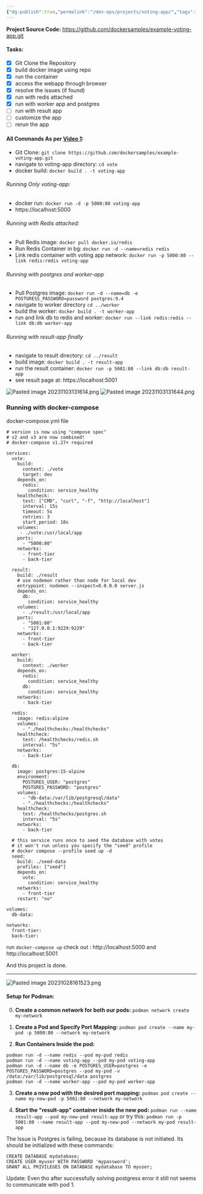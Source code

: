 ```yaml
---
{"dg-publish":true,"permalink":"/dev-ops/projects/voting-app/","tags":["Projects","Docker","DevOps"]}
---
```


<style> .container {font-family: sans-serif; text-align: center;} .button-wrapper button {z-index: 1;height: 40px; width: 100px; margin: 10px;padding: 5px;} .excalidraw .App-menu_top .buttonList { display: flex;} .excalidraw-wrapper { height: 800px; margin: 50px; position: relative;} :root[dir="ltr"] .excalidraw .layer-ui__wrapper .zen-mode-transition.App-menu_bottom--transition-left {transform: none;} </style><script src="https://cdn.jsdelivr.net/npm/react@17/umd/react.production.min.js"></script><script src="https://cdn.jsdelivr.net/npm/react-dom@17/umd/react-dom.production.min.js"></script><script type="text/javascript" src="https://cdn.jsdelivr.net/npm/@excalidraw/excalidraw@0/dist/excalidraw.production.min.js"></script><div id="voting-appexcalidraw.md1"></div><script>(function(){const InitialData={"type":"excalidraw","version":2,"source":"https://github.com/zsviczian/obsidian-excalidraw-plugin/releases/tag/1.9.26","elements":[{"type":"diamond","version":737,"versionNonce":1621000925,"isDeleted":false,"id":"QCQNGTd50wV5lfRpfLhnt","fillStyle":"solid","strokeWidth":1,"strokeStyle":"solid","roughness":1,"opacity":100,"angle":0,"x":-323.59221510972924,"y":398.3550368164807,"strokeColor":"#000000","backgroundColor":"#c6302b","width":61.67173297189088,"height":25.376885337715866,"seed":1726560803,"groupIds":["8Lht7UeJaHyf5hfap69hr"],"frameId":null,"roundness":null,"boundElements":[],"updated":1698750066404,"link":null,"locked":false},{"type":"line","version":2043,"versionNonce":1621452147,"isDeleted":false,"id":"bKRNFkxpr-1TKoW-4i33h","fillStyle":"solid","strokeWidth":1,"strokeStyle":"solid","roughness":1,"opacity":100,"angle":0,"x":-323.97581919041573,"y":410.90331645585707,"strokeColor":"#000000","backgroundColor":"#912626","width":61.42829192068608,"height":16.9966115750283,"seed":1722023363,"groupIds":["8Lht7UeJaHyf5hfap69hr"],"frameId":null,"roundness":{"type":2},"boundElements":[],"updated":1698750066404,"link":null,"locked":false,"startBinding":null,"endBinding":null,"lastCommittedPoint":null,"startArrowhead":null,"endArrowhead":null,"points":[[0,0],[0,2.16883845618851],[1.283598269989125,4.21964488755043],[13.105243256526819,9.534774505522606],[26.077700485123724,15.329409224352782],[31.23422456973519,16.9966115750283],[35.907555052712766,15.440064247627712],[49.11607633096289,9.951575093191481],[60.06723513440453,4.573740962030179],[61.42829192068608,2.3606404965317114],[60.95616382137972,0.13278602792990613],[55.91767176159487,2.478672521358291],[34.096501171779884,11.441729406627124],[27.93670487614245,11.220419360077281],[0,0]]},{"type":"line","version":1959,"versionNonce":1927552829,"isDeleted":false,"id":"DaUh302fc6iOgxB0ZQuEO","fillStyle":"solid","strokeWidth":1,"strokeStyle":"solid","roughness":1,"opacity":100,"angle":0,"x":-324.0717202105873,"y":401.4091154588686,"strokeColor":"#000000","backgroundColor":"#912626","width":61.42829192068608,"height":16.9966115750283,"seed":361057635,"groupIds":["8Lht7UeJaHyf5hfap69hr"],"frameId":null,"roundness":{"type":2},"boundElements":[],"updated":1698750066404,"link":null,"locked":false,"startBinding":null,"endBinding":null,"lastCommittedPoint":null,"startArrowhead":null,"endArrowhead":null,"points":[[0,0],[0,2.16883845618851],[1.283598269989125,4.21964488755043],[13.105243256526819,9.534774505522606],[26.077700485123724,15.329409224352782],[31.23422456973519,16.9966115750283],[35.907555052712766,15.440064247627712],[49.11607633096289,9.951575093191481],[60.06723513440453,4.573740962030179],[61.42829192068608,2.3606404965317114],[60.95616382137972,0.13278602792990613],[55.91767176159487,2.478672521358291],[34.096501171779884,11.441729406627124],[27.93670487614245,11.220419360077281],[0,0]]},{"type":"diamond","version":653,"versionNonce":878591763,"isDeleted":false,"id":"jEQ49r-TYtuPiPFpJyPpI","fillStyle":"solid","strokeWidth":1,"strokeStyle":"solid","roughness":1,"opacity":100,"angle":0,"x":-323.9758191904156,"y":388.5731327589774,"strokeColor":"#000000","backgroundColor":"#c6302b","width":61.67173297189088,"height":25.376885337715866,"seed":1725671683,"groupIds":["8Lht7UeJaHyf5hfap69hr"],"frameId":null,"roundness":null,"boundElements":[{"id":"hQ-BQlwV988CT7XvF_5FF","type":"arrow"}],"updated":1698750066404,"link":null,"locked":false},{"type":"diamond","version":527,"versionNonce":1995911069,"isDeleted":false,"id":"YjRV-6SNWUIdYrPSoi8Eh","fillStyle":"solid","strokeWidth":1,"strokeStyle":"solid","roughness":1,"opacity":100,"angle":0,"x":-324.3677709307525,"y":378.4895481643352,"strokeColor":"#000000","backgroundColor":"#c6302b","width":61.67173297189088,"height":25.376885337715866,"seed":1613074595,"groupIds":["8Lht7UeJaHyf5hfap69hr"],"frameId":null,"roundness":null,"boundElements":[],"updated":1698750066404,"link":null,"locked":false},{"type":"line","version":1826,"versionNonce":2064311475,"isDeleted":false,"id":"GYgfd1rR6KMWSlpOD5rZA","fillStyle":"solid","strokeWidth":1,"strokeStyle":"solid","roughness":1,"opacity":100,"angle":0,"x":-324.46367195092415,"y":391.3255308642263,"strokeColor":"#000000","backgroundColor":"#912626","width":61.42829192068608,"height":16.9966115750283,"seed":1393656899,"groupIds":["8Lht7UeJaHyf5hfap69hr"],"frameId":null,"roundness":{"type":2},"boundElements":[],"updated":1698750066404,"link":null,"locked":false,"startBinding":null,"endBinding":null,"lastCommittedPoint":null,"startArrowhead":null,"endArrowhead":null,"points":[[0,0],[0,2.16883845618851],[1.283598269989125,4.21964488755043],[13.105243256526819,9.534774505522606],[26.077700485123724,15.329409224352782],[31.23422456973519,16.9966115750283],[35.907555052712766,15.440064247627712],[49.11607633096289,9.951575093191481],[60.06723513440453,4.573740962030179],[61.42829192068608,2.3606404965317114],[60.95616382137972,0.13278602792990613],[55.91767176159487,2.478672521358291],[34.096501171779884,11.441729406627124],[27.93670487614245,11.220419360077281],[0,0]]},{"type":"ellipse","version":454,"versionNonce":990458877,"isDeleted":false,"id":"k0O3-7CnRVlTOpMHTcFrX","fillStyle":"solid","strokeWidth":1,"strokeStyle":"solid","roughness":1,"opacity":100,"angle":0,"x":-313.33157105834005,"y":388.117654300944,"strokeColor":"#000000","backgroundColor":"#ffff","width":13.313318094410462,"height":5.866885939909695,"seed":1467876323,"groupIds":["8Lht7UeJaHyf5hfap69hr"],"frameId":null,"roundness":null,"boundElements":[],"updated":1698750066404,"link":null,"locked":false},{"type":"line","version":512,"versionNonce":1011996243,"isDeleted":false,"id":"KuRF-0KvPziRTzpKs7XGs","fillStyle":"solid","strokeWidth":1,"strokeStyle":"solid","roughness":1,"opacity":100,"angle":0,"x":-301.0223930574911,"y":397.0128769741781,"strokeColor":"#000000","backgroundColor":"#ffff","width":11.510266842818446,"height":5.415552082120838,"seed":91852675,"groupIds":["8Lht7UeJaHyf5hfap69hr"],"frameId":null,"roundness":null,"boundElements":[],"updated":1698750066404,"link":null,"locked":false,"startBinding":null,"endBinding":null,"lastCommittedPoint":null,"startArrowhead":null,"endArrowhead":null,"points":[[0,0],[8.547227853578063,2.855472916027349],[11.510266842818446,-2.5600791660934883],[0,0]]},{"type":"line","version":769,"versionNonce":1260104797,"isDeleted":false,"id":"ZM5KzuO-XpA8yn5vaQAc2","fillStyle":"solid","strokeWidth":1,"strokeStyle":"solid","roughness":1,"opacity":100,"angle":0,"x":-296.8027481699406,"y":382.363593090648,"strokeColor":"#000000","backgroundColor":"#ffff","width":11.118877103425003,"height":7.570539357075776,"seed":1866639139,"groupIds":["8Lht7UeJaHyf5hfap69hr"],"frameId":null,"roundness":null,"boundElements":[],"updated":1698750066404,"link":null,"locked":false,"startBinding":null,"endBinding":null,"lastCommittedPoint":null,"startArrowhead":null,"endArrowhead":null,"points":[[0,0],[1.0605524583682848,2.3411131394832005],[-2.0477688424877214,4.168873759224291],[1.737500836050167,4.529912893987963],[3.8586057527867577,7.006415709007538],[4.411446927893632,4.095537684975421],[9.07110826093728,3.4242305437742164],[5.088395305575513,2.1944409909854503],[6.318184858364268,-0.5641236480682387],[2.9616491523582447,0.9702926746773723],[0,0]]},{"type":"line","version":704,"versionNonce":1191810035,"isDeleted":false,"id":"Y72yh-luFO4AgwzbNKbpZ","fillStyle":"solid","strokeWidth":1,"strokeStyle":"solid","roughness":1,"opacity":100,"angle":0,"x":-279.32966908292855,"y":387.8772508386134,"strokeColor":"#000000","backgroundColor":"#912626","width":14.385153025740125,"height":5.754061210296041,"seed":1531431619,"groupIds":["8Lht7UeJaHyf5hfap69hr"],"frameId":null,"roundness":null,"boundElements":[],"updated":1698750066404,"link":null,"locked":false,"startBinding":null,"endBinding":null,"lastCommittedPoint":null,"startArrowhead":null,"endArrowhead":null,"points":[[0,0],[7.192576512870051,2.8770306051480206],[-0.28770306051480204,5.754061210296041],[-7.192576512870073,2.8770306051480206],[0,0],[0,0]]},{"type":"line","version":433,"versionNonce":922753213,"isDeleted":false,"id":"NC-vtAGy00L4bdG9IbfbI","fillStyle":"solid","strokeWidth":1,"strokeStyle":"solid","roughness":1,"opacity":100,"angle":0,"x":-280.0693867749705,"y":387.703581706625,"strokeColor":"#000000","backgroundColor":"#912626","width":0.14754003103326538,"height":5.754061210296041,"seed":1042774627,"groupIds":["8Lht7UeJaHyf5hfap69hr"],"frameId":null,"roundness":null,"boundElements":[],"updated":1698750066405,"link":null,"locked":false,"startBinding":null,"endBinding":null,"lastCommittedPoint":null,"startArrowhead":null,"endArrowhead":null,"points":[[0,0],[0.14754003103326538,5.754061210296041]]},{"type":"line","version":4780,"versionNonce":1262001555,"isDeleted":false,"id":"CRzyDa78In9fMcDsjlpoQ","fillStyle":"hachure","strokeWidth":1,"strokeStyle":"solid","roughness":1,"opacity":100,"angle":0,"x":-293.16432250968916,"y":210.87643309500314,"strokeColor":"#000000","backgroundColor":"#228be6","width":35.411566272709784,"height":33.970605014214335,"seed":1285079149,"groupIds":["qbIEZeUKu9a9lDD1HL9PH"],"frameId":null,"roundness":{"type":2},"boundElements":[],"updated":1698750066405,"link":null,"locked":false,"startBinding":null,"endBinding":null,"lastCommittedPoint":null,"startArrowhead":null,"endArrowhead":null,"points":[[0,0],[-11.931824368558337,-0.13347562154766032],[-13.659405116901752,-0.8230996662106981],[-13.498164247056314,-6.139878591193304],[-11.332929709132648,-9.52126100373451],[-6.7260477135502565,-10.989492840759008],[-0.24350661976650737,-11.294579975725096],[5.903390214339075,-11.17381631813439],[10.062746530350658,-9.673804571217598],[12.484650208028171,-6.184370465042533],[12.714994307807327,0.877125513027607],[12.234562328268016,7.309379275230101],[9.939896343801735,10.828474630637984],[5.664271101235066,12.305181110300438],[-1.0815203922962118,12.32424905623581],[-6.956391813329374,12.531877800865535],[-10.99509169612325,14.341214004067433],[-12.684281761170107,17.94505578585479],[-12.80713194771898,21.445083195327282],[-13.359957787188852,22.601871915407187],[-17.076175930291935,22.67602503848924],[-20.31634960051819,20.91118070913657],[-22.059286622180213,17.69293516737584],[-22.696571964902457,11.656870948497401],[-21.974827118927866,6.495813581987111],[-19.702098667773882,3.203414917144335],[-15.433054685200943,1.7796749539690622],[-7.094598273196833,1.6906912062706203],[-1.5202710585421833,1.735183080119837],[0.023034409977902147,1.4682318370244996],[0,0]]},{"type":"line","version":5003,"versionNonce":408418589,"isDeleted":false,"id":"Uj1POds3KPs_oWMl739pu","fillStyle":"hachure","strokeWidth":1,"strokeStyle":"solid","roughness":1,"opacity":100,"angle":3.141592653589793,"x":-281.95566794454925,"y":225.47962680647723,"strokeColor":"#000000","backgroundColor":"#fab005","width":35.54343935427941,"height":33.970605014214335,"seed":1574972109,"groupIds":["qbIEZeUKu9a9lDD1HL9PH"],"frameId":null,"roundness":{"type":2},"boundElements":[],"updated":1698750066405,"link":null,"locked":false,"startBinding":null,"endBinding":null,"lastCommittedPoint":null,"startArrowhead":null,"endArrowhead":null,"points":[[0,0],[-12.10751967482474,-0.13347562154766032],[-13.860538932762607,-0.8230996662106981],[-13.696923802021757,-6.139878591193304],[-11.49980633207289,-9.52126100373451],[-6.825088310905054,-10.989492840759008],[-0.24709223826169358,-11.294579975725096],[5.990317235696504,-11.17381631813439],[9.977183890892483,-9.673804571217598],[12.278926002267514,-6.184370465042533],[12.512661903325851,1.1737380053558188],[12.258891496462482,7.680144890640331],[10.00834867770027,11.27339336913025],[5.825589076855373,12.453487356464539],[-1.0974457068741654,12.250095933153778],[-7.214648146002402,12.606030923947573],[-11.07908171016772,14.563673373313556],[-13.260616786712779,17.79674953969072],[-13.619011835002315,21.148470702999102],[-14.024154063503481,22.601871915407187],[-17.327621465128754,22.67602503848924],[-20.61550647335013,20.91118070913657],[-22.384108124691974,17.69293516737584],[-23.03077745095355,11.656870948497401],[-22.298404960970576,6.495813581987111],[-19.992210737194462,3.203414917144335],[-15.660305370912244,1.7796749539690622],[-7.199065752598484,1.6906912062706203],[-1.5426569469853644,1.735183080119837],[0.023373590105794786,1.4682318370244996],[0,0]]},{"type":"ellipse","version":873,"versionNonce":873820979,"isDeleted":false,"id":"APze1UYkZCSXzaW_Tjnxz","fillStyle":"solid","strokeWidth":1,"strokeStyle":"solid","roughness":1,"opacity":100,"angle":0,"x":-304.04585215643414,"y":203.53094413031022,"strokeColor":"#000000","backgroundColor":"#ffffff","width":4.46313803500256,"height":4.4631380350025625,"seed":2072725805,"groupIds":["qbIEZeUKu9a9lDD1HL9PH"],"frameId":null,"roundness":null,"boundElements":[],"updated":1698750066405,"link":null,"locked":false},{"type":"ellipse","version":974,"versionNonce":1486146941,"isDeleted":false,"id":"ZG8mtz9rWQkY5s_hzE0yB","fillStyle":"solid","strokeWidth":1,"strokeStyle":"solid","roughness":1,"opacity":100,"angle":0,"x":-286.6069477630162,"y":239.21254698285327,"strokeColor":"#000000","backgroundColor":"#ffffff","width":4.766210761899219,"height":4.766210761899219,"seed":1191418765,"groupIds":["qbIEZeUKu9a9lDD1HL9PH"],"frameId":null,"roundness":null,"boundElements":[],"updated":1698750066405,"link":null,"locked":false},{"type":"text","version":155,"versionNonce":1107727571,"isDeleted":false,"id":"4nmnW2hw","fillStyle":"solid","strokeWidth":2,"strokeStyle":"solid","roughness":1,"opacity":100,"angle":0,"x":-339.8855901115414,"y":251.26434673825014,"strokeColor":"#1e1e1e","backgroundColor":"transparent","width":97.85989379882812,"height":25,"seed":1799387107,"groupIds":[],"frameId":null,"roundness":null,"boundElements":[{"id":"HkCrI7-VB_h-JNe2NR3Qb","type":"arrow"}],"updated":1698750066405,"link":null,"locked":false,"fontSize":20,"fontFamily":1,"text":"voting-app","rawText":"voting-app","textAlign":"left","verticalAlign":"top","containerId":null,"originalText":"voting-app","lineHeight":1.25,"baseline":18},{"type":"text","version":162,"versionNonce":922228189,"isDeleted":false,"id":"9b5Sy6FR","fillStyle":"solid","strokeWidth":2,"strokeStyle":"solid","roughness":1,"opacity":100,"angle":0,"x":-315.7099144358657,"y":439.8048872787906,"strokeColor":"#1e1e1e","backgroundColor":"transparent","width":46.159942626953125,"height":25,"seed":519446275,"groupIds":[],"frameId":null,"roundness":null,"boundElements":[],"updated":1698750066405,"link":null,"locked":false,"fontSize":20,"fontFamily":1,"text":"redis","rawText":"redis","textAlign":"left","verticalAlign":"top","containerId":null,"originalText":"redis","lineHeight":1.25,"baseline":18},{"type":"arrow","version":310,"versionNonce":1688371827,"isDeleted":false,"id":"HkCrI7-VB_h-JNe2NR3Qb","fillStyle":"solid","strokeWidth":2,"strokeStyle":"solid","roughness":1,"opacity":100,"angle":0,"x":-290.5680225439739,"y":286.19348400170446,"strokeColor":"#1e1e1e","backgroundColor":"transparent","width":0.5405405405405759,"height":74.05405405405412,"seed":1805090733,"groupIds":[],"frameId":null,"roundness":{"type":2},"boundElements":[],"updated":1698750066405,"link":null,"locked":false,"startBinding":{"elementId":"4nmnW2hw","focus":-0.007921951539212697,"gap":9.929137263454322},"endBinding":null,"lastCommittedPoint":null,"startArrowhead":null,"endArrowhead":"arrow","points":[[0,0],[5.684341886080802e-14,56.75675675675683],[-0.540540540540519,74.05405405405412]]},{"type":"rectangle","version":195,"versionNonce":244535869,"isDeleted":false,"id":"Nz_S7WHsjyHxfoq91XaB7","fillStyle":"solid","strokeWidth":2,"strokeStyle":"solid","roughness":1,"opacity":100,"angle":0,"x":-138.34301977322434,"y":287.7708453154531,"strokeColor":"#1e1e1e","backgroundColor":"transparent","width":102.67326785485432,"height":52.12642829554141,"seed":691455661,"groupIds":[],"frameId":null,"roundness":{"type":3},"boundElements":[{"id":"hQ-BQlwV988CT7XvF_5FF","type":"arrow"}],"updated":1698750066405,"link":null,"locked":false},{"type":"ellipse","version":170,"versionNonce":1420803091,"isDeleted":false,"id":"HwnXCHKXcRyYblwgxUzi8","fillStyle":"solid","strokeWidth":2,"strokeStyle":"solid","roughness":1,"opacity":100,"angle":0,"x":-131.23487046019596,"y":324.1013862487092,"strokeColor":"#1e1e1e","backgroundColor":"transparent","width":7.89794368114264,"height":7.89794368114264,"seed":422090157,"groupIds":[],"frameId":null,"roundness":{"type":2},"boundElements":[],"updated":1698750066405,"link":null,"locked":false},{"type":"text","version":288,"versionNonce":1548223133,"isDeleted":false,"id":"dEItJTxh","fillStyle":"solid","strokeWidth":2,"strokeStyle":"solid","roughness":1,"opacity":100,"angle":0,"x":-117.47471182538095,"y":298.82796646905274,"strokeColor":"#1e1e1e","backgroundColor":"transparent","width":74.37606811523438,"height":43.8172126367289,"seed":1022434221,"groupIds":[],"frameId":null,"roundness":null,"boundElements":[],"updated":1698750066405,"link":null,"locked":false,"fontSize":35.053770109383116,"fontFamily":1,"text":"NET","rawText":"NET","textAlign":"left","verticalAlign":"top","containerId":null,"originalText":"NET","lineHeight":1.25,"baseline":30},{"type":"text","version":41,"versionNonce":1847902643,"isDeleted":false,"id":"33Y00kpe","fillStyle":"solid","strokeWidth":2,"strokeStyle":"solid","roughness":1,"opacity":100,"angle":0,"x":-134.49277222866738,"y":354.5084694211083,"strokeColor":"#1e1e1e","backgroundColor":"transparent","width":102.41989135742188,"height":25,"seed":455408131,"groupIds":[],"frameId":null,"roundness":null,"boundElements":[{"id":"aoQ-qhWmvLDisuzoYvdxL","type":"arrow"}],"updated":1698750066405,"link":null,"locked":false,"fontSize":20,"fontFamily":1,"text":"worker-app","rawText":"worker-app","textAlign":"left","verticalAlign":"top","containerId":null,"originalText":"worker-app","lineHeight":1.25,"baseline":18},{"type":"line","version":4088,"versionNonce":80193277,"isDeleted":false,"id":"2pnKZO9gBDRhdaVQdepVq","fillStyle":"hachure","strokeWidth":1,"strokeStyle":"solid","roughness":1,"opacity":100,"angle":0,"x":101.82473256034258,"y":364.53374515644066,"strokeColor":"#000000","backgroundColor":"transparent","width":63.86656837270375,"height":64.08948329018854,"seed":147932515,"groupIds":["5k7cR3nr_iSklS0CpcQMv"],"frameId":null,"roundness":{"type":2},"boundElements":[],"updated":1698750066405,"link":null,"locked":false,"startBinding":null,"endBinding":null,"lastCommittedPoint":null,"startArrowhead":null,"endArrowhead":null,"points":[[0,0],[-6.499141987046111,-1.916413662846966],[-11.415159643914432,-0.8332233316725896],[-16.039549134697204,0.3332893326690334],[-30.350159856174013,-2.14555007905691],[-40.28634808636958,4.332761324697461],[-40.015550503575945,19.830715293807632],[-34.13983811647763,35.91341349389513],[-26.38937323311617,44.392948792470236],[-18.62254146288235,35.394136810406245],[-14.367150876125942,35.45662856028178],[-12.903058450472614,36.79276168857103],[-14.706391804021024,38.82820725594264],[-17.143570049163447,40.182195169910614],[-21.10138087460834,42.41106758213474],[-15.275761080664074,43.18874269169574],[-11.10964442230125,42.88322747008256],[-8.554426205171891,43.60535435753206],[-6.885934335046951,54.73646551377782],[-3.062095743896613,61.58981329517078],[5.921935396828489,59.42939649638921],[8.686439111072747,53.218943682837896],[8.957150815480325,43.89003899585346],[10.144494063113727,40.4321621694123],[16.997755966120778,40.32800925295323],[21.872112456405464,36.59933484371841],[16.43533021724184,36.05773967813121],[13.019114557384183,33.599730849697096],[17.664334631458846,25.080022283344817],[22.497029955159842,14.227288388309406],[23.580220286334175,2.582992328185017],[15.747920968611858,-1.8330913296796967],[6.665786653380693,-2.499669995017759],[0,0]]},{"type":"line","version":1764,"versionNonce":1244140371,"isDeleted":false,"id":"AeiW06-Yf6shBYeV1PZhq","fillStyle":"solid","strokeWidth":1,"strokeStyle":"solid","roughness":1,"opacity":100,"angle":0,"x":87.33287352022818,"y":364.9709146326262,"strokeColor":"#000000","backgroundColor":"transparent","width":13.678749694958276,"height":41.80003713890801,"seed":2112397571,"groupIds":["5k7cR3nr_iSklS0CpcQMv"],"frameId":null,"roundness":{"type":2},"boundElements":[],"updated":1698750066405,"link":null,"locked":false,"startBinding":null,"endBinding":null,"lastCommittedPoint":null,"startArrowhead":null,"endArrowhead":null,"points":[[0,0],[-4.339704852461388,4.478575407740141],[-6.49219845928224,12.602502891547866],[-5.554822211150587,21.941547734044764],[-6.8046572086594175,27.3922170287362],[-5.450669294691475,31.69720424237796],[-2.1872112456405053,33.919133126838126],[2.048340690361793,35.724450345462174],[5.693692766429356,36.90485006533158],[6.874092486298858,39.89056700382516],[5.034057628855218,41.80003713890801]]},{"type":"line","version":1203,"versionNonce":1519632221,"isDeleted":false,"id":"H7v32OQpYIdo1qCS1f3Uk","fillStyle":"solid","strokeWidth":1,"strokeStyle":"solid","roughness":1,"opacity":100,"angle":0,"x":101.58078455453551,"y":364.5391408208163,"strokeColor":"#000000","backgroundColor":"transparent","width":12.706655808006962,"height":33.43308618336253,"seed":2060683427,"groupIds":["5k7cR3nr_iSklS0CpcQMv"],"frameId":null,"roundness":{"type":2},"boundElements":[],"updated":1698750066405,"link":null,"locked":false,"startBinding":null,"endBinding":null,"lastCommittedPoint":null,"startArrowhead":null,"endArrowhead":null,"points":[[0,0],[3.541199159608497,0.7290704152135116],[8.95715081548033,4.999339990035524],[11.45682081049809,13.852337889056752],[10.831903311743636,22.288724122241728],[12.706655808006962,28.746204942704235],[11.248514977579932,33.43308618336253]]},{"type":"line","version":1902,"versionNonce":420491507,"isDeleted":false,"id":"-mFKt8H5SjF6AB4gafdf9","fillStyle":"solid","strokeWidth":1,"strokeStyle":"solid","roughness":1,"opacity":100,"angle":0,"x":111.28474878902983,"y":405.6980395567253,"strokeColor":"#000000","backgroundColor":"transparent","width":9.498745981067477,"height":28.704543776120627,"seed":1430289475,"groupIds":["5k7cR3nr_iSklS0CpcQMv"],"frameId":null,"roundness":{"type":2},"boundElements":[],"updated":1698750066405,"link":null,"locked":false,"startBinding":null,"endBinding":null,"lastCommittedPoint":null,"startArrowhead":null,"endArrowhead":null,"points":[[0,0],[0.2152493606820845,-3.81199674240217],[1.7671278159222943,-5.436782239163719],[3.7356179369987634,-6.270005570836253],[1.3817620250237113,-7.915621650889728],[-0.555482221115078,-11.352667894039051],[-2.61770996700473,-16.08121030128104],[-5.763128044068713,-23.746864952668744],[-4.409140130100778,-28.433746193327245],[1.4650843581909663,-28.704543776120627]]},{"type":"line","version":1362,"versionNonce":1677577149,"isDeleted":false,"id":"J3PqRqaCLLTX8Z61nmFSW","fillStyle":"solid","strokeWidth":1,"strokeStyle":"solid","roughness":1,"opacity":100,"angle":0,"x":81.05027236457082,"y":380.9923275527338,"strokeColor":"#000000","backgroundColor":"transparent","width":10.102832896530106,"height":21.455500790569097,"seed":688782307,"groupIds":["5k7cR3nr_iSklS0CpcQMv"],"frameId":null,"roundness":{"type":2},"boundElements":[],"updated":1698750066405,"link":null,"locked":false,"startBinding":null,"endBinding":null,"lastCommittedPoint":null,"startArrowhead":null,"endArrowhead":null,"points":[[0,0],[3.402328604329731,-1.7358819409845434],[7.707315817971425,-2.187211245640536],[10.102832896530106,1.3539879139679596],[10.102832896530106,8.332233316725874],[8.644692066103095,13.539879139679522],[7.811468734430502,19.26828954492856]]},{"type":"line","version":1441,"versionNonce":1013160595,"isDeleted":false,"id":"giSUo8tPXjAQ1SqaqLzjt","fillStyle":"solid","strokeWidth":1,"strokeStyle":"solid","roughness":1,"opacity":100,"angle":6.251548691252406,"x":108.90308302270532,"y":378.34599297397307,"strokeColor":"#000000","backgroundColor":"transparent","width":3.294339440074784,"height":2.055242356469018,"seed":306874243,"groupIds":["5k7cR3nr_iSklS0CpcQMv"],"frameId":null,"roundness":{"type":2},"boundElements":[],"updated":1698750066405,"link":null,"locked":false,"startBinding":null,"endBinding":null,"lastCommittedPoint":null,"startArrowhead":null,"endArrowhead":null,"points":[[0,0],[-1.6703692935590457,0.8734780014993316],[0.09279829408661307,2.055242356469018],[1.6239701465157386,0.3596674123820774],[0,0]]},{"type":"line","version":1567,"versionNonce":1629965341,"isDeleted":false,"id":"vgQIH_GfhWR05cUFJtV12","fillStyle":"solid","strokeWidth":1,"strokeStyle":"solid","roughness":1,"opacity":100,"angle":0.25834385002361504,"x":87.31922817023734,"y":380.14324598554236,"strokeColor":"#000000","backgroundColor":"transparent","width":3.4996919759364613,"height":1.932614643251381,"seed":657760035,"groupIds":["5k7cR3nr_iSklS0CpcQMv"],"frameId":null,"roundness":{"type":2},"boundElements":[],"updated":1698750066406,"link":null,"locked":false,"startBinding":null,"endBinding":null,"lastCommittedPoint":null,"startArrowhead":null,"endArrowhead":null,"points":[[0,0],[-1.711742423986061,0.8296735265001498],[-0.20502137770272097,1.932614643251381],[1.2540328253207644,1.6139066773337094],[1.7879495519504003,0.06299901342091671],[0,0]]},{"type":"text","version":47,"versionNonce":551079987,"isDeleted":false,"id":"UbMDBaeK","fillStyle":"solid","strokeWidth":2,"strokeStyle":"solid","roughness":1,"opacity":100,"angle":0,"x":86.25475365926934,"y":436.6470837049917,"strokeColor":"#1e1e1e","backgroundColor":"transparent","width":21.53997802734375,"height":25,"seed":1294299715,"groupIds":[],"frameId":null,"roundness":null,"boundElements":[],"updated":1698750066406,"link":null,"locked":false,"fontSize":20,"fontFamily":1,"text":"db","rawText":"db","textAlign":"left","verticalAlign":"top","containerId":null,"originalText":"db","lineHeight":1.25,"baseline":18},{"type":"text","version":50,"versionNonce":1011787997,"isDeleted":false,"id":"QuTxCWtx","fillStyle":"solid","strokeWidth":2,"strokeStyle":"solid","roughness":1,"opacity":100,"angle":0,"x":52.885941606441634,"y":259.53569665536816,"strokeColor":"#1e1e1e","backgroundColor":"transparent","width":99.59988403320312,"height":25,"seed":1832747875,"groupIds":[],"frameId":null,"roundness":null,"boundElements":[],"updated":1698750066406,"link":null,"locked":false,"fontSize":20,"fontFamily":1,"text":"result-app","rawText":"result-app","textAlign":"left","verticalAlign":"top","containerId":null,"originalText":"result-app","lineHeight":1.25,"baseline":18},{"type":"arrow","version":106,"versionNonce":1945280371,"isDeleted":false,"id":"hQ-BQlwV988CT7XvF_5FF","fillStyle":"solid","strokeWidth":2,"strokeStyle":"solid","roughness":1,"opacity":100,"angle":0,"x":-243.58311932444985,"y":400.7114399557927,"strokeColor":"#1e1e1e","backgroundColor":"transparent","width":92.40594106936874,"height":51.3366339274271,"seed":1687273059,"groupIds":[],"frameId":null,"roundness":{"type":2},"boundElements":[],"updated":1698750066406,"link":null,"locked":false,"startBinding":{"elementId":"jEQ49r-TYtuPiPFpJyPpI","focus":2.1492980173256595,"gap":7.63258663883353},"endBinding":{"elementId":"Nz_S7WHsjyHxfoq91XaB7","focus":-0.024630541871921242,"gap":12.834158481856775},"lastCommittedPoint":null,"startArrowhead":null,"endArrowhead":"arrow","points":[[0,0],[73.15470334658357,-41.06930714194169],[92.40594106936874,-51.3366339274271]]},{"type":"arrow","version":220,"versionNonce":1906279741,"isDeleted":false,"id":"aoQ-qhWmvLDisuzoYvdxL","fillStyle":"solid","strokeWidth":2,"strokeStyle":"solid","roughness":1,"opacity":100,"angle":0,"x":-19.840980700340538,"y":344.13397918932924,"strokeColor":"#1e1e1e","backgroundColor":"transparent","width":74.43811919476934,"height":47.48638638287002,"seed":1704527651,"groupIds":[],"frameId":null,"roundness":{"type":2},"boundElements":[],"updated":1698750066406,"link":null,"locked":false,"startBinding":{"elementId":"33Y00kpe","focus":-1.4054067270947643,"gap":12.231900170904964},"endBinding":null,"lastCommittedPoint":null,"startArrowhead":null,"endArrowhead":"arrow","points":[[0,0],[57.75371316835549,35.9356437491989],[74.43811919476934,47.48638638287002]]},{"type":"arrow","version":96,"versionNonce":871911763,"isDeleted":false,"id":"nMTLeVaOydepgqfUpTCP5","fillStyle":"solid","strokeWidth":2,"strokeStyle":"solid","roughness":1,"opacity":100,"angle":0,"x":92.6718329001975,"y":351.94163772473695,"strokeColor":"#1e1e1e","backgroundColor":"transparent","width":3.397708755002327,"height":56.04251628036826,"seed":979487917,"groupIds":[],"frameId":null,"roundness":{"type":2},"boundElements":[],"updated":1698750133209,"link":null,"locked":false,"startBinding":null,"endBinding":{"elementId":"7wyGwr16AE_ipzog3YeIC","focus":0.006077282806774742,"gap":22.573213601258246},"lastCommittedPoint":null,"startArrowhead":null,"endArrowhead":"arrow","points":[[0,0],[1.2834158481857685,-32.08539620464194],[3.397708755002327,-56.04251628036826]]},{"type":"line","version":657,"versionNonce":357946781,"isDeleted":false,"id":"DGcfTUNX2PC9-TvzwVhL6","fillStyle":"hachure","strokeWidth":1,"strokeStyle":"solid","roughness":1,"opacity":100,"angle":0,"x":-126.10266382787381,"y":87.89285583281527,"strokeColor":"#000000","backgroundColor":"transparent","width":80.35531330254386,"height":0.14614615630628855,"seed":632179075,"groupIds":["-D5E3MMoVm7Ku8yXwcgS4"],"frameId":null,"roundness":{"type":2},"boundElements":[],"updated":1698750066406,"link":null,"locked":false,"startBinding":null,"endBinding":null,"lastCommittedPoint":null,"startArrowhead":null,"endArrowhead":null,"points":[[0,0],[80.35531330254386,0.14614615630628855]]},{"type":"ellipse","version":595,"versionNonce":1943117491,"isDeleted":false,"id":"vJ8KE3n2aC3t7uYT2Pi5n","fillStyle":"hachure","strokeWidth":1,"strokeStyle":"solid","roughness":1,"opacity":100,"angle":0,"x":-123.52188005550431,"y":81.96304355090895,"strokeColor":"#000000","backgroundColor":"transparent","width":3.1474840882978015,"height":3.101315171779689,"seed":1557143843,"groupIds":["-D5E3MMoVm7Ku8yXwcgS4"],"frameId":null,"roundness":{"type":2},"boundElements":[],"updated":1698750066406,"link":null,"locked":false},{"type":"ellipse","version":666,"versionNonce":581114365,"isDeleted":false,"id":"NpXbo2h3U8GORlBkchLNr","fillStyle":"hachure","strokeWidth":1,"strokeStyle":"solid","roughness":1,"opacity":100,"angle":0,"x":-118.98969200643899,"y":81.96304355090895,"strokeColor":"#000000","backgroundColor":"transparent","width":3.1474840882978015,"height":3.101315171779689,"seed":1830159555,"groupIds":["-D5E3MMoVm7Ku8yXwcgS4"],"frameId":null,"roundness":{"type":2},"boundElements":[],"updated":1698750066406,"link":null,"locked":false},{"type":"ellipse","version":713,"versionNonce":540102739,"isDeleted":false,"id":"-tuuO86kRFL2bDPF-FF7u","fillStyle":"hachure","strokeWidth":1,"strokeStyle":"solid","roughness":1,"opacity":100,"angle":0,"x":-114.61273330661137,"y":81.96304355090895,"strokeColor":"#000000","backgroundColor":"transparent","width":3.1474840882978015,"height":3.101315171779689,"seed":773747811,"groupIds":["-D5E3MMoVm7Ku8yXwcgS4"],"frameId":null,"roundness":{"type":2},"boundElements":[],"updated":1698750066406,"link":null,"locked":false},{"type":"line","version":1673,"versionNonce":847827549,"isDeleted":false,"id":"BgI94ZRxE7SU15dmXcse3","fillStyle":"hachure","strokeWidth":1,"strokeStyle":"solid","roughness":1,"opacity":100,"angle":0,"x":-128.84447263446341,"y":106.47205146178626,"strokeColor":"#000000","backgroundColor":"transparent","width":85.3441267871398,"height":57.002982890650145,"seed":2142760963,"groupIds":["-D5E3MMoVm7Ku8yXwcgS4"],"frameId":null,"roundness":{"type":2},"boundElements":[],"updated":1698750066406,"link":null,"locked":false,"startBinding":null,"endBinding":null,"lastCommittedPoint":null,"startArrowhead":null,"endArrowhead":null,"points":[[0,0],[0.0979390943162036,-11.477976192913717],[0.13711473204268504,-22.81777450228513],[1.253620407247406,-27.43291581259795],[6.248514217373789,-28.13301708921227],[26.698197110597096,-27.985627346767153],[54.39537298321947,-28.096169653600988],[79.80077404884268,-27.985627346767153],[84.384323662841,-27.119712609902066],[85.30495114941331,-22.698020336548467],[85.1090729607809,-10.667332609465557],[85.06010341362281,1.1146349272412195],[84.9131947721485,11.975416573666012],[85.16783641737064,23.78501968708123],[84.59978967033665,28.427796574102505],[79.99665223747509,28.869965801437868],[57.50983618247472,28.759423494604032],[26.090974725836638,28.390949138491226],[5.915521296698698,28.427796574102505],[0.6659858413501843,27.985627346767153],[0.07835127545296286,23.121765846078194],[-0.03917563772648144,11.79117939560961],[0,0]]},{"type":"line","version":648,"versionNonce":887737843,"isDeleted":false,"id":"uRlhwSQaANSl1B8lxUX6v","fillStyle":"hachure","strokeWidth":1,"strokeStyle":"solid","roughness":1,"opacity":100,"angle":0,"x":-77.87405271442464,"y":81.26043242159585,"strokeColor":"#000000","backgroundColor":"transparent","width":57.80736595713939,"height":3.8236015575496944,"seed":1138816931,"groupIds":["-D5E3MMoVm7Ku8yXwcgS4"],"frameId":null,"roundness":{"type":2},"boundElements":[],"updated":1698750066406,"link":null,"locked":false,"startBinding":null,"endBinding":null,"lastCommittedPoint":null,"startArrowhead":null,"endArrowhead":null,"points":[[0,0],[25.55021699763067,0],[29.30290511915767,0.8246983751577771],[29.30290511915767,3.448738659750705],[25.630061425748266,3.7486289779898967],[0,3.8236015575496944],[-23.713795150925964,3.7486289779898967],[-28.26492755362893,3.7486289779898967],[-28.50446083798171,0.8996709547175753],[-24.671928288337114,0],[0,0]]},{"type":"ellipse","version":70,"versionNonce":1104707261,"isDeleted":false,"id":"vBEA39_GGM3o-sfCYRyWV","fillStyle":"solid","strokeWidth":2,"strokeStyle":"solid","roughness":1,"opacity":100,"angle":0,"x":-106.25762356858252,"y":29.80425983013197,"strokeColor":"#1e1e1e","backgroundColor":"transparent","width":46.20297053468448,"height":46.20297053468437,"seed":436505731,"groupIds":[],"frameId":null,"roundness":{"type":2},"boundElements":[],"updated":1698750066406,"link":null,"locked":false},{"type":"ellipse","version":44,"versionNonce":1157732243,"isDeleted":false,"id":"ssmkyVgTJFUUk4OFf7TkD","fillStyle":"solid","strokeWidth":2,"strokeStyle":"solid","roughness":1,"opacity":100,"angle":0,"x":-96.70688093491128,"y":45.92183416017443,"strokeColor":"#1e1e1e","backgroundColor":"transparent","width":8.983910937299697,"height":11.550742633671092,"seed":1096766915,"groupIds":[],"frameId":null,"roundness":{"type":2},"boundElements":[],"updated":1698750066406,"link":null,"locked":false},{"type":"ellipse","version":69,"versionNonce":926129949,"isDeleted":false,"id":"jz4kKdksUQkuysZ2lKjy2","fillStyle":"solid","strokeWidth":2,"strokeStyle":"solid","roughness":1,"opacity":100,"angle":0,"x":-78.71245002069111,"y":45.84695793245292,"strokeColor":"#1e1e1e","backgroundColor":"transparent","width":8.983910937299697,"height":11.550742633671092,"seed":1209298189,"groupIds":[],"frameId":null,"roundness":{"type":2},"boundElements":[],"updated":1698750066406,"link":null,"locked":false},{"type":"line","version":52,"versionNonce":1051667763,"isDeleted":false,"id":"qRqDE8sRNEAu24yonR8FH","fillStyle":"solid","strokeWidth":2,"strokeStyle":"solid","roughness":1,"opacity":100,"angle":0,"x":-88.85663339035432,"y":67.59015112388795,"strokeColor":"#1e1e1e","backgroundColor":"transparent","width":10.267326785485466,"height":1.1205848718418707,"seed":729036163,"groupIds":[],"frameId":null,"roundness":{"type":2},"boundElements":[],"updated":1698750066406,"link":null,"locked":false,"startBinding":null,"endBinding":null,"lastCommittedPoint":null,"startArrowhead":null,"endArrowhead":null,"points":[[0,0],[5.343608389375746,1.1205848718418707],[10.267326785485466,0]]},{"type":"line","version":32,"versionNonce":688632701,"isDeleted":false,"id":"Fbo-9Wv-4YE9r-WArCb8J","fillStyle":"solid","strokeWidth":2,"strokeStyle":"solid","roughness":1,"opacity":100,"angle":0,"x":-99.950840453112,"y":36.741467701856735,"strokeColor":"#1e1e1e","backgroundColor":"transparent","width":3.353415339000378,"height":11.018364685286933,"seed":2096508035,"groupIds":[],"frameId":null,"roundness":{"type":2},"boundElements":[],"updated":1698750066406,"link":null,"locked":false,"startBinding":null,"endBinding":null,"lastCommittedPoint":null,"startArrowhead":null,"endArrowhead":null,"points":[[0,0],[3.353415339000378,-11.018364685286933]]},{"type":"line","version":163,"versionNonce":89722579,"isDeleted":false,"id":"t3ABSFsOzGy9Uck8obJPP","fillStyle":"solid","strokeWidth":2,"strokeStyle":"solid","roughness":1,"opacity":100,"angle":0,"x":-90.36965377025382,"y":31.034637023855993,"strokeColor":"#1e1e1e","backgroundColor":"transparent","width":2.874356004857475,"height":7.185890012143652,"seed":1734405603,"groupIds":[],"frameId":null,"roundness":{"type":2},"boundElements":[],"updated":1698750066406,"link":null,"locked":false,"startBinding":null,"endBinding":null,"lastCommittedPoint":null,"startArrowhead":null,"endArrowhead":null,"points":[[0,0],[2.874356004857475,-7.185890012143652]]},{"type":"line","version":38,"versionNonce":1671576541,"isDeleted":false,"id":"8kvUKd93hVrv65btS5LhO","fillStyle":"solid","strokeWidth":2,"strokeStyle":"solid","roughness":1,"opacity":100,"angle":0,"x":-83.7465857556814,"y":30.118399687284352,"strokeColor":"#1e1e1e","backgroundColor":"transparent","width":4.790593341429087,"height":6.227771343857832,"seed":12358083,"groupIds":[],"frameId":null,"roundness":{"type":2},"boundElements":[],"updated":1698750066406,"link":null,"locked":false,"startBinding":null,"endBinding":null,"lastCommittedPoint":null,"startArrowhead":null,"endArrowhead":null,"points":[[0,0],[4.790593341429087,-6.227771343857832]]},{"type":"line","version":25,"versionNonce":1268104307,"isDeleted":false,"id":"Ayp9Nun-xELOrXE86l0VN","fillStyle":"solid","strokeWidth":2,"strokeStyle":"solid","roughness":1,"opacity":100,"angle":0,"x":-77.0397550776807,"y":30.597459021427262,"strokeColor":"#1e1e1e","backgroundColor":"transparent","width":3.832474673143281,"height":4.790593341429101,"seed":155892579,"groupIds":[],"frameId":null,"roundness":{"type":2},"boundElements":[],"updated":1698750066407,"link":null,"locked":false,"startBinding":null,"endBinding":null,"lastCommittedPoint":null,"startArrowhead":null,"endArrowhead":null,"points":[[0,0],[3.832474673143281,-4.790593341429101]]},{"type":"line","version":41,"versionNonce":789100605,"isDeleted":false,"id":"WYUGqxJqz4Wj5Um0St6VS","fillStyle":"solid","strokeWidth":2,"strokeStyle":"solid","roughness":1,"opacity":100,"angle":0,"x":-86.53717909711054,"y":30.118399687284352,"strokeColor":"#1e1e1e","backgroundColor":"transparent","width":2.874356004857475,"height":6.227771343857832,"seed":505180643,"groupIds":[],"frameId":null,"roundness":{"type":2},"boundElements":[],"updated":1698750066407,"link":null,"locked":false,"startBinding":null,"endBinding":null,"lastCommittedPoint":null,"startArrowhead":null,"endArrowhead":null,"points":[[0,0],[2.874356004857475,-6.227771343857832]]},{"type":"line","version":29,"versionNonce":757839379,"isDeleted":false,"id":"E2v00nXs1ljrsP11jLoIv","fillStyle":"solid","strokeWidth":2,"strokeStyle":"solid","roughness":1,"opacity":100,"angle":0,"x":-94.2021284433971,"y":32.429933694570536,"strokeColor":"#1e1e1e","backgroundColor":"transparent","width":1.437178002428766,"height":6.706830678000735,"seed":1213581645,"groupIds":[],"frameId":null,"roundness":{"type":2},"boundElements":[],"updated":1698750066407,"link":null,"locked":false,"startBinding":null,"endBinding":null,"lastCommittedPoint":null,"startArrowhead":null,"endArrowhead":null,"points":[[0,0],[1.437178002428766,-6.706830678000735]]},{"type":"line","version":71,"versionNonce":1428203677,"isDeleted":false,"id":"Kn_aDtTRSzFD7gxk2i0kh","fillStyle":"solid","strokeWidth":2,"strokeStyle":"solid","roughness":1,"opacity":100,"angle":0,"x":-80.16539907282322,"y":30.034637023855993,"strokeColor":"#1e1e1e","backgroundColor":"transparent","width":4.311534007286184,"height":4.790593341429101,"seed":1814585283,"groupIds":[],"frameId":null,"roundness":{"type":2},"boundElements":[],"updated":1698750066407,"link":null,"locked":false,"startBinding":null,"endBinding":null,"lastCommittedPoint":null,"startArrowhead":null,"endArrowhead":null,"points":[[0,0],[4.311534007286184,-4.790593341429101]]},{"type":"line","version":30,"versionNonce":152140723,"isDeleted":false,"id":"gs3S3uQQqWflNvyjUjR2p","fillStyle":"solid","strokeWidth":2,"strokeStyle":"solid","roughness":1,"opacity":100,"angle":0,"x":-73.68633973868032,"y":31.513696357998896,"strokeColor":"#1e1e1e","backgroundColor":"transparent","width":3.832474673143281,"height":3.832474673143274,"seed":1764737187,"groupIds":[],"frameId":null,"roundness":{"type":2},"boundElements":[],"updated":1698750066407,"link":null,"locked":false,"startBinding":null,"endBinding":null,"lastCommittedPoint":null,"startArrowhead":null,"endArrowhead":null,"points":[[0,0],[3.832474673143281,-3.832474673143274]]},{"type":"line","version":27,"versionNonce":1738247421,"isDeleted":false,"id":"ClHRSgSBmmSGgeGipfwwh","fillStyle":"solid","strokeWidth":2,"strokeStyle":"solid","roughness":1,"opacity":100,"angle":0,"x":-71.11553403982555,"y":33.43824671884302,"strokeColor":"#1e1e1e","backgroundColor":"transparent","width":4.466978244258854,"height":2.7298200381581736,"seed":1975168419,"groupIds":[],"frameId":null,"roundness":{"type":2},"boundElements":[],"updated":1698750066407,"link":null,"locked":false,"startBinding":null,"endBinding":null,"lastCommittedPoint":null,"startArrowhead":null,"endArrowhead":null,"points":[[0,0],[4.466978244258854,-2.7298200381581736]]},{"type":"line","version":25,"versionNonce":460164435,"isDeleted":false,"id":"FEDcnkGOYNgoAm6Fa20a3","fillStyle":"solid","strokeWidth":2,"strokeStyle":"solid","roughness":1,"opacity":100,"angle":0,"x":-67.40039033755232,"y":34.91990129898681,"strokeColor":"#1e1e1e","backgroundColor":"transparent","width":4.218812786244456,"height":0.9926618320575145,"seed":863351853,"groupIds":[],"frameId":null,"roundness":{"type":2},"boundElements":[],"updated":1698750066407,"link":null,"locked":false,"startBinding":null,"endBinding":null,"lastCommittedPoint":null,"startArrowhead":null,"endArrowhead":null,"points":[[0,0],[4.218812786244456,-0.9926618320575145]]},{"type":"line","version":3348,"versionNonce":1174070621,"isDeleted":false,"id":"ZwADJgXEn3e4fKFwS9WY9","fillStyle":"hachure","strokeWidth":1,"strokeStyle":"solid","roughness":1,"opacity":100,"angle":0,"x":-70.7407014519116,"y":103.33780832102713,"strokeColor":"#000000","backgroundColor":"#228be6","width":40.02716665177104,"height":23.452040373064087,"seed":2078716749,"groupIds":["8vk3ta3dMDUNQuGmEwetd"],"frameId":null,"roundness":{"type":2},"boundElements":[],"updated":1698750066407,"link":null,"locked":false,"startBinding":null,"endBinding":null,"lastCommittedPoint":null,"startArrowhead":null,"endArrowhead":null,"points":[[0,0],[-0.8335653447705719,-2.3083348009030944],[-2.596876651015981,-4.280037443341155],[-4.985361965839329,-4.985361965839324],[-6.035333698194561,-2.316349852295121],[-5.330009175696391,0.28854185011288735],[-3.8953149765239745,2.404515417607391],[-6.107469160722778,3.318231276298198],[-10.96459030428971,3.462502201354643],[-16.014072681265223,3.414411893002495],[-28.522896220418335,3.4197552605971784],[-32.829650501732914,3.617459861600451],[-33.214372968550094,6.369294172862247],[-31.750290247606916,10.91115662834287],[-28.27710131106293,15.340808364335162],[-24.4298766428911,17.601052856886103],[-19.668936116028455,18.466678407224762],[-12.936292946727757,17.841504398646826],[-6.7326431693006965,15.340808364335162],[-2.885418501128868,11.974486779684803],[-0.7427280956609404,7.555521778881892],[0.28854185011288874,4.760940526862633],[2.6770271649362347,4.365531324856082],[5.455578314171431,3.2327373947832694],[6.812793683220948,1.1969143412090109],[4.728880321294531,-0.48090308352148015],[1.8968954961125053,-0.7160112576875326],[0,0]]},{"type":"rectangle","version":570,"versionNonce":1469475571,"isDeleted":false,"id":"h9r5Kus8beXTrQYc9Jc2U","fillStyle":"hachure","strokeWidth":1,"strokeStyle":"solid","roughness":1,"opacity":100,"angle":0,"x":-100.54533915922697,"y":102.44435638871816,"strokeColor":"#000000","backgroundColor":"#228be6","width":3.793123071275659,"height":3.6127844149551054,"seed":413974957,"groupIds":["8vk3ta3dMDUNQuGmEwetd"],"frameId":null,"roundness":null,"boundElements":[],"updated":1698750066407,"link":null,"locked":false},{"type":"rectangle","version":598,"versionNonce":1670394301,"isDeleted":false,"id":"uaUvi7I76YrMy3NoD_UMy","fillStyle":"hachure","strokeWidth":1,"strokeStyle":"solid","roughness":1,"opacity":100,"angle":0,"x":-96.16310981063751,"y":102.39025479182199,"strokeColor":"#000000","backgroundColor":"#228be6","width":3.642840857675196,"height":3.642840857675196,"seed":576848909,"groupIds":["8vk3ta3dMDUNQuGmEwetd"],"frameId":null,"roundness":null,"boundElements":[],"updated":1698750066407,"link":null,"locked":false},{"type":"rectangle","version":636,"versionNonce":34772115,"isDeleted":false,"id":"E2rqjKlCCmbxT6pE2n7GC","fillStyle":"hachure","strokeWidth":1,"strokeStyle":"solid","roughness":1,"opacity":100,"angle":0,"x":-91.81093690476806,"y":102.45036767726216,"strokeColor":"#000000","backgroundColor":"#228be6","width":3.5827279722350127,"height":3.5827279722350127,"seed":486537837,"groupIds":["8vk3ta3dMDUNQuGmEwetd"],"frameId":null,"roundness":null,"boundElements":[],"updated":1698750066407,"link":null,"locked":false},{"type":"rectangle","version":696,"versionNonce":1300034077,"isDeleted":false,"id":"wPofbWOxXVaQN5YmNCoVn","fillStyle":"hachure","strokeWidth":1,"strokeStyle":"solid","roughness":1,"opacity":100,"angle":0,"x":-87.57898976977917,"y":102.41429994599805,"strokeColor":"#000000","backgroundColor":"#228be6","width":3.5827279722350127,"height":3.5827279722350127,"seed":1364206797,"groupIds":["8vk3ta3dMDUNQuGmEwetd"],"frameId":null,"roundness":null,"boundElements":[],"updated":1698750066407,"link":null,"locked":false},{"type":"rectangle","version":723,"versionNonce":177769011,"isDeleted":false,"id":"dPF2LAFWn5VnYs6ySeH6E","fillStyle":"hachure","strokeWidth":1,"strokeStyle":"solid","roughness":1,"opacity":100,"angle":0,"x":-83.29294103789388,"y":102.45036767726216,"strokeColor":"#000000","backgroundColor":"#228be6","width":3.5827279722350127,"height":3.5827279722350127,"seed":854328109,"groupIds":["8vk3ta3dMDUNQuGmEwetd"],"frameId":null,"roundness":null,"boundElements":[],"updated":1698750066407,"link":null,"locked":false},{"type":"rectangle","version":774,"versionNonce":1890756221,"isDeleted":false,"id":"naGosxumt3dTaeMReLRC4","fillStyle":"hachure","strokeWidth":1,"strokeStyle":"solid","roughness":1,"opacity":100,"angle":0,"x":-87.63309136667522,"y":98.18235281100905,"strokeColor":"#000000","backgroundColor":"#228be6","width":3.642840857675196,"height":3.642840857675196,"seed":104666509,"groupIds":["8vk3ta3dMDUNQuGmEwetd"],"frameId":null,"roundness":null,"boundElements":[],"updated":1698750066407,"link":null,"locked":false},{"type":"rectangle","version":823,"versionNonce":638503891,"isDeleted":false,"id":"XdiGtT1p7xRgyXi_xYYjW","fillStyle":"hachure","strokeWidth":1,"strokeStyle":"solid","roughness":1,"opacity":100,"angle":0,"x":-91.7087449995198,"y":98.3927479100497,"strokeColor":"#000000","backgroundColor":"#228be6","width":3.462502201354644,"height":3.462502201354644,"seed":1182587885,"groupIds":["8vk3ta3dMDUNQuGmEwetd"],"frameId":null,"roundness":null,"boundElements":[],"updated":1698750066407,"link":null,"locked":false},{"type":"rectangle","version":864,"versionNonce":536006365,"isDeleted":false,"id":"QSnG8yQhhJNakrY4Lmcss","fillStyle":"hachure","strokeWidth":1,"strokeStyle":"solid","roughness":1,"opacity":100,"angle":0,"x":-96.09097434810926,"y":98.3626914673296,"strokeColor":"#000000","backgroundColor":"#228be6","width":3.462502201354644,"height":3.462502201354644,"seed":1270142541,"groupIds":["8vk3ta3dMDUNQuGmEwetd"],"frameId":null,"roundness":null,"boundElements":[],"updated":1698750066407,"link":null,"locked":false},{"type":"rectangle","version":963,"versionNonce":680253811,"isDeleted":false,"id":"1-riea8ivdSGyB4FQmmK8","fillStyle":"hachure","strokeWidth":1,"strokeStyle":"solid","roughness":1,"opacity":100,"angle":0,"x":-87.69320425211546,"y":93.95040567602004,"strokeColor":"#000000","backgroundColor":"#228be6","width":3.642840857675196,"height":3.642840857675196,"seed":817792173,"groupIds":["8vk3ta3dMDUNQuGmEwetd"],"frameId":null,"roundness":null,"boundElements":[],"updated":1698750066407,"link":null,"locked":false},{"type":"arrow","version":364,"versionNonce":1041631219,"isDeleted":false,"id":"Det_VNLzXur-9Ka2gOKJ_","fillStyle":"solid","strokeWidth":2,"strokeStyle":"solid","roughness":1,"opacity":100,"angle":0,"x":-144.6482241826568,"y":118.58637625842337,"strokeColor":"#1e1e1e","backgroundColor":"transparent","width":117.5529805489918,"height":79.33023227232576,"seed":1795475779,"groupIds":[],"frameId":null,"roundness":{"type":2},"boundElements":[],"updated":1698750066408,"link":null,"locked":false,"startBinding":null,"endBinding":{"elementId":"sNUMnqkY","focus":1.2550519105531626,"gap":15.309051324280134},"lastCommittedPoint":null,"startArrowhead":null,"endArrowhead":"arrow","points":[[0,0],[-100.24456623502982,65.62773760710581],[-117.5529805489918,79.33023227232576]]},{"type":"arrow","version":68,"versionNonce":525742867,"isDeleted":false,"id":"h22_wZofQ606t6Ijuhn54","fillStyle":"solid","strokeWidth":2,"strokeStyle":"solid","roughness":1,"opacity":100,"angle":0,"x":71.22706713170828,"y":200.41972465160416,"strokeColor":"#1e1e1e","backgroundColor":"transparent","width":94.75532418378066,"height":69.24427536507045,"seed":1599702157,"groupIds":[],"frameId":null,"roundness":{"type":2},"boundElements":[],"updated":1698750066407,"link":null,"locked":false,"startBinding":null,"endBinding":null,"lastCommittedPoint":null,"startArrowhead":null,"endArrowhead":"arrow","points":[[0,0],[-78.96277015315059,-58.31096872848036],[-94.75532418378066,-69.24427536507045]]},{"type":"rectangle","version":77,"versionNonce":1319664541,"isDeleted":false,"id":"GD4Du1_6dGFQefKLvmTrO","fillStyle":"solid","strokeWidth":2,"strokeStyle":"solid","roughness":1,"opacity":100,"angle":0,"x":-412.6857241285138,"y":-93.22462420227382,"strokeColor":"#1e1e1e","backgroundColor":"transparent","width":666.1187830144652,"height":708.2297405613567,"seed":1932421635,"groupIds":[],"frameId":null,"roundness":{"type":3},"boundElements":[],"updated":1698750066407,"link":null,"locked":false},{"type":"text","version":246,"versionNonce":719607987,"isDeleted":false,"id":"GY68MZMo","fillStyle":"solid","strokeWidth":2,"strokeStyle":"solid","roughness":1,"opacity":100,"angle":0,"x":-109.1666179984245,"y":138.4715078716797,"strokeColor":"#1e1e1e","backgroundColor":"transparent","width":44.679962158203125,"height":25,"seed":1974215437,"groupIds":[],"frameId":null,"roundness":null,"boundElements":[],"updated":1698750066407,"link":null,"locked":false,"fontSize":20,"fontFamily":1,"text":"User","rawText":"User","textAlign":"left","verticalAlign":"top","containerId":null,"originalText":"User","lineHeight":1.25,"baseline":18},{"type":"text","version":458,"versionNonce":649134077,"isDeleted":false,"id":"sNUMnqkY","fillStyle":"solid","strokeWidth":2,"strokeStyle":"solid","roughness":1,"opacity":100,"angle":0,"x":-329.03809732716354,"y":165.67884901958098,"strokeColor":"#1e1e1e","backgroundColor":"transparent","width":74.00953674316406,"height":16.928708186888034,"seed":1862537615,"groupIds":[],"frameId":null,"roundness":null,"boundElements":[{"id":"Det_VNLzXur-9Ka2gOKJ_","type":"arrow"}],"updated":1698750066408,"link":null,"locked":false,"fontSize":13.542966549510426,"fontFamily":1,"text":"port: 5000","rawText":"port: 5000","textAlign":"left","verticalAlign":"top","containerId":null,"originalText":"port: 5000","lineHeight":1.25,"baseline":11},{"type":"text","version":525,"versionNonce":417122899,"isDeleted":false,"id":"VtdZqHpB","fillStyle":"solid","strokeWidth":2,"strokeStyle":"solid","roughness":1,"opacity":100,"angle":0,"x":88.06665066944726,"y":177.21449492613698,"strokeColor":"#1e1e1e","backgroundColor":"transparent","width":68.36335754394531,"height":16.928708186888034,"seed":2046078415,"groupIds":[],"frameId":null,"roundness":null,"boundElements":[],"updated":1698750066408,"link":null,"locked":false,"fontSize":13.542966549510426,"fontFamily":1,"text":"port: 5001","rawText":"port: 5001","textAlign":"left","verticalAlign":"top","containerId":null,"originalText":"port: 5001","lineHeight":1.25,"baseline":11},{"id":"7wyGwr16AE_ipzog3YeIC","type":"image","x":31.25602031989507,"y":178.03179019605162,"width":142.94117647058823,"height":95.29411764705881,"angle":0,"strokeColor":"transparent","backgroundColor":"transparent","fillStyle":"solid","strokeWidth":2,"strokeStyle":"solid","roughness":1,"opacity":100,"groupIds":[],"frameId":null,"roundness":null,"seed":393709779,"version":140,"versionNonce":1822736307,"isDeleted":false,"boundElements":[{"id":"nMTLeVaOydepgqfUpTCP5","type":"arrow"}],"updated":1698750133208,"link":null,"locked":false,"status":"pending","fileId":"f0faff11462b2126594e03742a1a6cdfae268bd7","scale":[1,1]},{"type":"line","version":846,"versionNonce":1459832093,"isDeleted":true,"id":"PMdZ2IshER8iHs8ahAnlj","fillStyle":"solid","strokeWidth":1,"strokeStyle":"solid","roughness":1,"opacity":100,"angle":0,"x":103.38296095834954,"y":204.354451722889,"strokeColor":"#000000","backgroundColor":"#40c057","width":44.01936300962104,"height":50.37110567001608,"seed":543676941,"groupIds":["kiEipoA0IA31fIsdkedDG"],"frameId":null,"roundness":null,"boundElements":[],"updated":1698750069404,"link":null,"locked":false,"startBinding":null,"endBinding":null,"lastCommittedPoint":null,"startArrowhead":null,"endArrowhead":null,"points":[[0,0],[-22.278748515871786,12.81178122476496],[-22.27874851587176,37.230817234359726],[0.10762680442452635,50.37110567001608],[21.74061449374925,36.135793198055026],[21.74061449374925,11.935761995721183],[0,0]]},{"type":"line","version":2259,"versionNonce":26535731,"isDeleted":true,"id":"4ai4pd7u9LdyQpPMhGiYb","fillStyle":"solid","strokeWidth":1,"strokeStyle":"solid","roughness":1,"opacity":100,"angle":0,"x":96.05219274258937,"y":224.0284165466653,"strokeColor":"#000000","backgroundColor":"#ffff","width":22.999261215757993,"height":21.33986738031254,"seed":1205538925,"groupIds":["kiEipoA0IA31fIsdkedDG"],"frameId":null,"roundness":{"type":2},"boundElements":[],"updated":1698750069404,"link":null,"locked":false,"startBinding":null,"endBinding":null,"lastCommittedPoint":null,"startArrowhead":null,"endArrowhead":null,"points":[[0,0],[0.11745880782194763,7.456689291511488],[-0.17345471789733885,15.583826523707161],[-3.870673670453056,15.207721581372152],[-4.569959529713522,3.597525535378332],[-3.389904463822826,-5.461697858256241],[0.9615384132604574,-5.756040856605381],[7.131803053203911,1.962286655660911],[13.419526500969322,9.549795057549805],[14.184383641440709,-5.101945304718406],[17.722726509889082,-5.625221746227984],[18.42930168604447,3.859163756133136],[17.49145355269262,14.782559472645607],[12.188478787657576,15.436655024532582],[5.375802792297203,7.58750840188891],[0,0]]},{"id":"C9lBXf9bE7buooBrn-ThG","type":"image","x":-455.5086855624577,"y":132.14943725487507,"width":382.35294117647055,"height":382.35294117647055,"angle":0,"strokeColor":"transparent","backgroundColor":"transparent","fillStyle":"solid","strokeWidth":2,"strokeStyle":"solid","roughness":1,"opacity":100,"groupIds":[],"frameId":null,"roundness":null,"seed":1411615059,"version":237,"versionNonce":132773981,"isDeleted":true,"boundElements":[{"id":"Det_VNLzXur-9Ka2gOKJ_","type":"arrow"}],"updated":1698750066408,"link":null,"locked":false,"status":"pending","fileId":"24a475f3ac653b6a729f8b8fbda9be836d3825d8","scale":[1,1]},{"id":"Kbo0kxYu","type":"text","x":-177.2733914448106,"y":279.7964960784045,"width":10,"height":25,"angle":0,"strokeColor":"#1e1e1e","backgroundColor":"transparent","fillStyle":"solid","strokeWidth":2,"strokeStyle":"solid","roughness":1,"opacity":100,"groupIds":[],"frameId":null,"roundness":null,"seed":240579347,"version":4,"versionNonce":1568504029,"isDeleted":true,"boundElements":null,"updated":1698750064388,"link":null,"locked":false,"text":"","rawText":"","fontSize":20,"fontFamily":1,"textAlign":"left","verticalAlign":"top","baseline":18,"containerId":null,"originalText":"","lineHeight":1.25}],"appState":{"theme":"light","viewBackgroundColor":"#ffffff","currentItemStrokeColor":"#1e1e1e","currentItemBackgroundColor":"transparent","currentItemFillStyle":"solid","currentItemStrokeWidth":2,"currentItemStrokeStyle":"solid","currentItemRoughness":1,"currentItemOpacity":100,"currentItemFontFamily":1,"currentItemFontSize":20,"currentItemTextAlign":"left","currentItemStartArrowhead":null,"currentItemEndArrowhead":"arrow","scrollX":738.4498620330459,"scrollY":121.54541568630134,"zoom":{"value":0.8500000000000001},"currentItemRoundness":"round","gridSize":null,"gridColor":{"Bold":"#C9C9C9FF","Regular":"#EDEDEDFF"},"currentStrokeOptions":null,"previousGridSize":null,"frameRendering":{"enabled":true,"clip":true,"name":true,"outline":true}},"files":{}};InitialData.scrollToContent=true;App=()=>{const e=React.useRef(null),t=React.useRef(null),[n,i]=React.useState({width:void 0,height:void 0});return React.useEffect(()=>{i({width:t.current.getBoundingClientRect().width,height:t.current.getBoundingClientRect().height});const e=()=>{i({width:t.current.getBoundingClientRect().width,height:t.current.getBoundingClientRect().height})};return window.addEventListener("resize",e),()=>window.removeEventListener("resize",e)},[t]),React.createElement(React.Fragment,null,React.createElement("div",{className:"excalidraw-wrapper",ref:t},React.createElement(ExcalidrawLib.Excalidraw,{ref:e,width:n.width,height:n.height,initialData:InitialData,viewModeEnabled:!0,zenModeEnabled:!0,gridModeEnabled:!1})))},excalidrawWrapper=document.getElementById("voting-appexcalidraw.md1");ReactDOM.render(React.createElement(App),excalidrawWrapper);})();</script>
**Project Source Code:** https://github.com/dockersamples/example-voting-app.git

#### Tasks:
- [x] Git Clone the Repository
- [x] build docker image using repo
- [x] run the container
- [x] access the webapp through browser
- [x] resolve the issues (if found)
- [x] run with redis attached
- [x] run with worker app and postgres
- [ ] run with result app
- [ ] customize the app
- [ ] rerun the app

#### All Commands As per [Video 1](https://kodekloud.com/topic/demo-example-voting-application-4/): 
- Git Clone: `git clone https://github.com/dockersamples/example-voting-app.git`  
- navigate to voting-app directory: `cd vote`
- docker build: `docker build . -t voting-app`
###### Running Only voting-app:
- docker run: `docker run -d -p 5000:80 voting-app`
- https://localhost:5000 
###### Running with Redis attached:
- Pull Redis image: `docker pull docker.io/redis`
- Run Redis Container in bg: `docker run -d --name=redis redis`
- Link redis container with voting app network: `docker run -p 5000:80 --link redis:redis voting-app`
###### Running with postgres and worker-app
- Pull Postgres image: `docker run -d --name=db -e POSTGRESS_PASSWORD=password postgres:9.4`
- navigate to worker directory `cd ../worker `
- build the worker: `docker build . -t worker-app`
- run and link db to redis and worker: `docker run --link redis:redis --link db:db worker-app`
###### Running with result-app finally
- navigate to result directory: `cd ../result`
- build image: `docker build . -t result-app`
- run the result container: `docker run -p 5001:80 --link db:db result-app`
- see result page at: https://localhost:5001

![Pasted image 20231103131614.png](/img/user/metadata/attachments/Images/Pasted%20image%2020231103131614.png)
![Pasted image 20231103131644.png](/img/user/metadata/attachments/Images/Pasted%20image%2020231103131644.png)

### Running with docker-compose

docker-compose.yml file
```
# version is now using "compose spec"
# v2 and v3 are now combined!
# docker-compose v1.27+ required

services:
  vote:
    build: 
      context: ./vote
      target: dev
    depends_on:
      redis:
        condition: service_healthy
    healthcheck: 
      test: ["CMD", "curl", "-f", "http://localhost"]
      interval: 15s
      timeout: 5s
      retries: 3
      start_period: 10s
    volumes:
     - ./vote:/usr/local/app
    ports:
      - "5000:80"
    networks:
      - front-tier
      - back-tier

  result:
    build: ./result
    # use nodemon rather than node for local dev
    entrypoint: nodemon --inspect=0.0.0.0 server.js
    depends_on:
      db:
        condition: service_healthy 
    volumes:
      - ./result:/usr/local/app
    ports:
      - "5001:80"
      - "127.0.0.1:9229:9229"
    networks:
      - front-tier
      - back-tier

  worker:
    build:
      context: ./worker
    depends_on:
      redis:
        condition: service_healthy 
      db:
        condition: service_healthy 
    networks:
      - back-tier

  redis:
    image: redis:alpine
    volumes:
      - "./healthchecks:/healthchecks"
    healthcheck:
      test: /healthchecks/redis.sh
      interval: "5s"
    networks:
      - back-tier

  db:
    image: postgres:15-alpine
    environment:
      POSTGRES_USER: "postgres"
      POSTGRES_PASSWORD: "postgres"
    volumes:
      - "db-data:/var/lib/postgresql/data"
      - "./healthchecks:/healthchecks"
    healthcheck:
      test: /healthchecks/postgres.sh
      interval: "5s"
    networks:
      - back-tier

  # this service runs once to seed the database with votes
  # it won't run unless you specify the "seed" profile
  # docker compose --profile seed up -d
  seed:
    build: ./seed-data
    profiles: ["seed"]
    depends_on:
      vote:
        condition: service_healthy 
    networks:
      - front-tier
    restart: "no"

volumes:
  db-data:

networks:
  front-tier:
  back-tier:
```

run `docker-compose up`
check out : http://localhost:5000 
and http://localhost:5001

And this project is done.

---

![Pasted image 20231028161523.png](/img/user/metadata/attachments/Images/Pasted%20image%2020231028161523.png)
#### Setup for Podman:
 
 
<div id="Two-pods-communicatingexcalidraw.md2"></div><script>(function(){const InitialData={"type":"excalidraw","version":2,"source":"https://github.com/zsviczian/obsidian-excalidraw-plugin/releases/tag/1.9.27","elements":[{"type":"rectangle","version":499,"versionNonce":939440710,"isDeleted":false,"id":"YmhSN6xr7jXu1fk73AGou","fillStyle":"solid","strokeWidth":2,"strokeStyle":"solid","roughness":1,"opacity":100,"angle":0,"x":-377,"y":-241.9296875,"strokeColor":"#1e1e1e","backgroundColor":"#887cb1","width":751,"height":401,"seed":1857036436,"groupIds":[],"frameId":null,"roundness":{"type":3},"boundElements":[],"updated":1698844768014,"link":null,"locked":false},{"type":"rectangle","version":679,"versionNonce":398546950,"isDeleted":false,"id":"gFMbI65ICnuKNIfl7DsTT","fillStyle":"solid","strokeWidth":2,"strokeStyle":"solid","roughness":1,"opacity":100,"angle":0,"x":-335,"y":-156.9296875,"strokeColor":"#000000","backgroundColor":"#d0bfff","width":304,"height":241,"seed":902932500,"groupIds":[],"frameId":null,"roundness":{"type":3},"boundElements":[],"updated":1698844777732,"link":null,"locked":false},{"type":"rectangle","version":239,"versionNonce":446415322,"isDeleted":false,"id":"AbmQTQHrty-KT8586y8HI","fillStyle":"solid","strokeWidth":2,"strokeStyle":"solid","roughness":1,"opacity":100,"angle":0,"x":21,"y":-156.4296875,"strokeColor":"#1e1e1e","backgroundColor":"#d0bfff","width":304,"height":241,"seed":1179069612,"groupIds":[],"frameId":null,"roundness":{"type":3},"boundElements":[],"updated":1698844773046,"link":null,"locked":false},{"type":"rectangle","version":143,"versionNonce":443837894,"isDeleted":false,"id":"JYm1wTk5uGm9KoTrjF8vE","fillStyle":"solid","strokeWidth":2,"strokeStyle":"solid","roughness":1,"opacity":100,"angle":0,"x":-316,"y":-93.9296875,"strokeColor":"#1e1e1e","backgroundColor":"#a5d8ff","width":54,"height":125.00000000000001,"seed":1547405460,"groupIds":[],"frameId":null,"roundness":{"type":3},"boundElements":[],"updated":1698844578413,"link":null,"locked":false},{"type":"rectangle","version":187,"versionNonce":2024145946,"isDeleted":false,"id":"OrkhXren-gPMs7UVgfK6b","fillStyle":"solid","strokeWidth":2,"strokeStyle":"solid","roughness":1,"opacity":100,"angle":0,"x":-245,"y":-93.4296875,"strokeColor":"#1e1e1e","backgroundColor":"#fa5252","width":54,"height":125.00000000000001,"seed":580671404,"groupIds":[],"frameId":null,"roundness":{"type":3},"boundElements":[],"updated":1698844623797,"link":null,"locked":false},{"type":"rectangle","version":181,"versionNonce":1249902490,"isDeleted":false,"id":"WuC_kPW_Gby0DJVZrpp0-","fillStyle":"solid","strokeWidth":2,"strokeStyle":"solid","roughness":1,"opacity":100,"angle":0,"x":-175,"y":-94.4296875,"strokeColor":"#1e1e1e","backgroundColor":"#ffec99","width":54,"height":125.00000000000001,"seed":2125675436,"groupIds":[],"frameId":null,"roundness":{"type":3},"boundElements":[],"updated":1698844601710,"link":null,"locked":false},{"type":"rectangle","version":175,"versionNonce":1848454618,"isDeleted":false,"id":"bwVdEUCw-KxPvzfRduQpO","fillStyle":"solid","strokeWidth":2,"strokeStyle":"solid","roughness":1,"opacity":100,"angle":0,"x":-106,"y":-93.4296875,"strokeColor":"#1e1e1e","backgroundColor":"#eebefa","width":54,"height":125.00000000000001,"seed":239937940,"groupIds":[],"frameId":null,"roundness":{"type":3},"boundElements":[],"updated":1698844614294,"link":null,"locked":false},{"type":"text","version":182,"versionNonce":984554796,"isDeleted":false,"id":"l7t65UHQ","fillStyle":"solid","strokeWidth":2,"strokeStyle":"solid","roughness":1,"opacity":100,"angle":0,"x":-309,"y":-58.9296875,"strokeColor":"#1e1e1e","backgroundColor":"transparent","width":45.75007629394531,"height":52.26772611958056,"seed":797036844,"groupIds":[],"frameId":null,"roundness":null,"boundElements":[],"updated":1698844114933,"link":null,"locked":false,"fontSize":20.907090447832225,"fontFamily":1,"text":"vote\napp","rawText":"vote\napp","textAlign":"left","verticalAlign":"top","containerId":null,"originalText":"vote\napp","lineHeight":1.25,"baseline":44},{"type":"text","version":258,"versionNonce":1631427476,"isDeleted":false,"id":"2w6R1XpO","fillStyle":"solid","strokeWidth":2,"strokeStyle":"solid","roughness":1,"opacity":100,"angle":0,"x":-240.87503814697266,"y":-43.06355055979026,"strokeColor":"#1e1e1e","backgroundColor":"transparent","width":48.23716735839844,"height":26.13386305979028,"seed":932341676,"groupIds":[],"frameId":null,"roundness":null,"boundElements":[],"updated":1698844114933,"link":null,"locked":false,"fontSize":20.907090447832225,"fontFamily":1,"text":"redis","rawText":"redis","textAlign":"left","verticalAlign":"top","containerId":null,"originalText":"redis","lineHeight":1.25,"baseline":18},{"type":"text","version":213,"versionNonce":262838188,"isDeleted":false,"id":"Oja42yIQ","fillStyle":"solid","strokeWidth":2,"strokeStyle":"solid","roughness":1,"opacity":100,"angle":0,"x":-169.87503814697266,"y":-57.063550559790286,"strokeColor":"#1e1e1e","backgroundColor":"transparent","width":45.03947448730469,"height":52.26772611958056,"seed":387563308,"groupIds":[],"frameId":null,"roundness":null,"boundElements":[],"updated":1698844114933,"link":null,"locked":false,"fontSize":20.907090447832225,"fontFamily":1,"text":"post\ngres","rawText":"post\ngres","textAlign":"left","verticalAlign":"top","containerId":null,"originalText":"post\ngres","lineHeight":1.25,"baseline":44},{"type":"text","version":226,"versionNonce":881721748,"isDeleted":false,"id":"pEWXh0rQ","fillStyle":"solid","strokeWidth":2,"strokeStyle":"solid","roughness":1,"opacity":100,"angle":0,"x":-100.87503814697266,"y":-54.063550559790286,"strokeColor":"#1e1e1e","backgroundColor":"transparent","width":47.99485778808594,"height":39.267726119580566,"seed":499624212,"groupIds":[],"frameId":null,"roundness":null,"boundElements":[],"updated":1698844344521,"link":null,"locked":false,"fontSize":15.707090447832227,"fontFamily":1,"text":"worker\napp","rawText":"worker\napp","textAlign":"left","verticalAlign":"top","containerId":null,"originalText":"worker\napp","lineHeight":1.25,"baseline":33},{"type":"rectangle","version":56,"versionNonce":1112302682,"isDeleted":false,"id":"IzgwMpFpebHb1q49dhgRD","fillStyle":"solid","strokeWidth":2,"strokeStyle":"solid","roughness":1,"opacity":100,"angle":0,"x":59,"y":-87.9296875,"strokeColor":"#1e1e1e","backgroundColor":"#ffec99","width":240,"height":111,"seed":294196500,"groupIds":[],"frameId":null,"roundness":{"type":3},"boundElements":[],"updated":1698844694162,"link":null,"locked":false},{"type":"text","version":28,"versionNonce":785262508,"isDeleted":false,"id":"FfnPiDjS","fillStyle":"solid","strokeWidth":2,"strokeStyle":"solid","roughness":1,"opacity":100,"angle":0,"x":114,"y":-43.9296875,"strokeColor":"#1e1e1e","backgroundColor":"transparent","width":106.11990356445312,"height":25,"seed":876971668,"groupIds":[],"frameId":null,"roundness":null,"boundElements":[],"updated":1698844182515,"link":null,"locked":false,"fontSize":20,"fontFamily":1,"text":"Result App","rawText":"Result App","textAlign":"left","verticalAlign":"top","containerId":null,"originalText":"Result App","lineHeight":1.25,"baseline":18},{"id":"wVKw6p1e","type":"text","x":-230,"y":96.0703125,"width":47.739959716796875,"height":25,"angle":0,"strokeColor":"#000000","backgroundColor":"#d0bfff","fillStyle":"solid","strokeWidth":2,"strokeStyle":"solid","roughness":1,"opacity":100,"groupIds":[],"frameId":null,"roundness":null,"seed":1590101210,"version":17,"versionNonce":323659866,"isDeleted":false,"boundElements":null,"updated":1698844804190,"link":null,"locked":false,"text":"pod 1","rawText":"pod 1","fontSize":20,"fontFamily":1,"textAlign":"left","verticalAlign":"top","baseline":18,"containerId":null,"originalText":"pod 1","lineHeight":1.25},{"id":"d3xUEK6X","type":"text","x":151,"y":100.0703125,"width":56.55995178222656,"height":25,"angle":0,"strokeColor":"#000000","backgroundColor":"#d0bfff","fillStyle":"solid","strokeWidth":2,"strokeStyle":"solid","roughness":1,"opacity":100,"groupIds":[],"frameId":null,"roundness":null,"seed":1143482502,"version":25,"versionNonce":677217094,"isDeleted":false,"boundElements":null,"updated":1698844807908,"link":null,"locked":false,"text":"pod 2","rawText":"pod 2","fontSize":20,"fontFamily":1,"textAlign":"left","verticalAlign":"top","baseline":18,"containerId":null,"originalText":"pod 2","lineHeight":1.25},{"id":"enBR0oYH","type":"text","x":-83,"y":174.0703125,"width":109.639892578125,"height":25,"angle":0,"strokeColor":"#000000","backgroundColor":"#d0bfff","fillStyle":"solid","strokeWidth":2,"strokeStyle":"solid","roughness":1,"opacity":100,"groupIds":[],"frameId":null,"roundness":null,"seed":459139526,"version":31,"versionNonce":60248518,"isDeleted":false,"boundElements":null,"updated":1698844826008,"link":null,"locked":false,"text":"My-Network","rawText":"My-Network","fontSize":20,"fontFamily":1,"textAlign":"left","verticalAlign":"top","baseline":18,"containerId":null,"originalText":"My-Network","lineHeight":1.25},{"id":"a5g7VpNv","type":"text","x":-136,"y":-284.9296875,"width":357.8797607421875,"height":25,"angle":0,"strokeColor":"#000000","backgroundColor":"#d0bfff","fillStyle":"solid","strokeWidth":2,"strokeStyle":"solid","roughness":1,"opacity":100,"groupIds":[],"frameId":null,"roundness":null,"seed":139860038,"version":64,"versionNonce":1315865178,"isDeleted":false,"boundElements":null,"updated":1698844866133,"link":null,"locked":false,"text":"Podman Way to Link Two Containers","rawText":"Podman Way to Link Two Containers","fontSize":20,"fontFamily":1,"textAlign":"left","verticalAlign":"top","baseline":18,"containerId":null,"originalText":"Podman Way to Link Two Containers","lineHeight":1.25},{"id":"6S5yvciy","type":"text","x":-245,"y":-193.9296875,"width":146.5798797607422,"height":25,"angle":0,"strokeColor":"#000000","backgroundColor":"#d0bfff","fillStyle":"solid","strokeWidth":2,"strokeStyle":"solid","roughness":1,"opacity":100,"groupIds":[],"frameId":null,"roundness":null,"seed":1730229210,"version":23,"versionNonce":1000205510,"isDeleted":false,"boundElements":null,"updated":1698844909550,"link":null,"locked":false,"text":"localhost:5000","rawText":"localhost:5000","fontSize":20,"fontFamily":1,"textAlign":"left","verticalAlign":"top","baseline":18,"containerId":null,"originalText":"localhost:5000","lineHeight":1.25},{"id":"EZj8hMed","type":"text","x":107,"y":-188.9296875,"width":138.23988342285156,"height":25,"angle":0,"strokeColor":"#000000","backgroundColor":"#d0bfff","fillStyle":"solid","strokeWidth":2,"strokeStyle":"solid","roughness":1,"opacity":100,"groupIds":[],"frameId":null,"roundness":null,"seed":563956038,"version":60,"versionNonce":584737946,"isDeleted":false,"boundElements":null,"updated":1698844907217,"link":null,"locked":false,"text":"localhost:5001","rawText":"localhost:5001","fontSize":20,"fontFamily":1,"textAlign":"left","verticalAlign":"top","baseline":18,"containerId":null,"originalText":"localhost:5001","lineHeight":1.25}],"appState":{"theme":"light","viewBackgroundColor":"#ffffff","currentItemStrokeColor":"#000000","currentItemBackgroundColor":"#d0bfff","currentItemFillStyle":"solid","currentItemStrokeWidth":2,"currentItemStrokeStyle":"solid","currentItemRoughness":1,"currentItemOpacity":100,"currentItemFontFamily":1,"currentItemFontSize":20,"currentItemTextAlign":"left","currentItemStartArrowhead":null,"currentItemEndArrowhead":"arrow","scrollX":560,"scrollY":425.0703125,"zoom":{"value":1},"currentItemRoundness":"round","gridSize":null,"gridColor":{"Bold":"#C9C9C9FF","Regular":"#EDEDEDFF"},"currentStrokeOptions":null,"previousGridSize":null,"frameRendering":{"enabled":true,"clip":true,"name":true,"outline":true}},"files":{}};InitialData.scrollToContent=true;App=()=>{const e=React.useRef(null),t=React.useRef(null),[n,i]=React.useState({width:void 0,height:void 0});return React.useEffect(()=>{i({width:t.current.getBoundingClientRect().width,height:t.current.getBoundingClientRect().height});const e=()=>{i({width:t.current.getBoundingClientRect().width,height:t.current.getBoundingClientRect().height})};return window.addEventListener("resize",e),()=>window.removeEventListener("resize",e)},[t]),React.createElement(React.Fragment,null,React.createElement("div",{className:"excalidraw-wrapper",ref:t},React.createElement(ExcalidrawLib.Excalidraw,{ref:e,width:n.width,height:n.height,initialData:InitialData,viewModeEnabled:!0,zenModeEnabled:!0,gridModeEnabled:!1})))},excalidrawWrapper=document.getElementById("Two-pods-communicatingexcalidraw.md2");ReactDOM.render(React.createElement(App),excalidrawWrapper);})();</script> 
 
 0. **Create a common network for both our pods:**
   `podman network create my-network` 

1. **Create a Pod and Specify Port Mapping:**
   `podman pod create --name my-pod -p 5000:80 --network my-network`

2. **Run Containers Inside the pod:**
```
podman run -d --name redis --pod my-pod redis
podman run -d --name voting-app --pod my-pod voting-app
podman run -d --name db -e POSTGRES_USER=postgres -e POSTGRES_PASSWORD=postgres --pod my-pod -v /data:/var/lib/postgresql/data postgres
podman run -d --name worker-app --pod my-pod worker-app 
```



3. **Create a new pod with the desired port mapping:**
  `podman pod create --name my-new-pod -p 5001:80 --network my-network`
  
1. **Start the "result-app" container inside the new pod:**
  `podman run --name result-app --pod my-new-pod result-app`
  or try this:
  `podman run -p 5001:80 --name result-app --pod my-new-pod --network my-pod result-app`



The Issue is Postgres is failing, because its database is not initiated.
Its should be initialized with these commands:

```
CREATE DATABASE mydatabase; 
CREATE USER myuser WITH PASSWORD 'mypassword'; 
GRANT ALL PRIVILEGES ON DATABASE mydatabase TO myuser;
```

Update: Even tho after successfully solving postgress error it still not seems to communicate with pod 1.